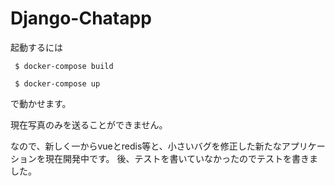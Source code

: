 # Django-Chatapp

起動するには

```
 $ docker-compose build
```

```
 $ docker-compose up
```

で動かせます。


現在写真のみを送ることができません。



なので、新しく一からvueとredis等と、小さいバグを修正した新たなアプリケーションを現在開発中です。
後、テストを書いていなかったのでテストを書きました。
